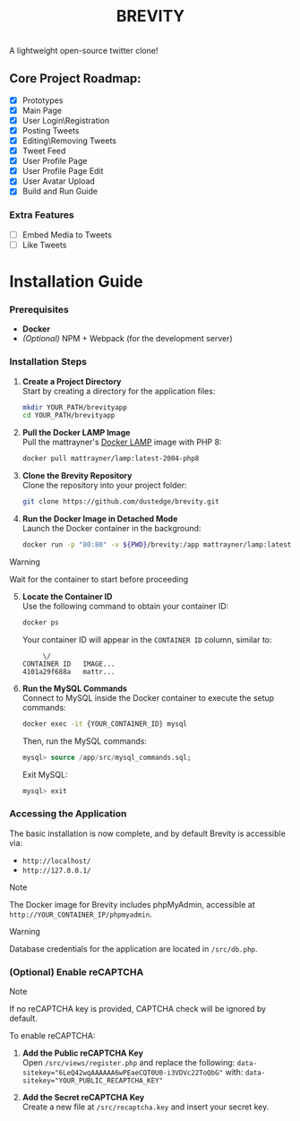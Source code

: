 <br/>
<h1 align="center">BREVITY</h2>
<br/> 
A lightweight open-source twitter clone!

## Core Project Roadmap:

* [x] Prototypes
* [x] Main Page
* [x] User Login\Registration
* [x] Posting Tweets
* [x] Editing\Removing Tweets
* [x] Tweet Feed
* [x] User Profile Page
* [x] User Profile Page Edit
* [x] User Avatar Upload
* [x] Build and Run Guide

### Extra Features

* [ ] Embed Media to Tweets
* [ ] Like Tweets

# Installation Guide

### Prerequisites

-   **Docker**
-   _(Optional)_ NPM + Webpack (for the development server)

### Installation Steps

1.  **Create a Project Directory**  
    Start by creating a directory for the application files:
    ```bash 
    mkdir YOUR_PATH/brevityapp
    cd YOUR_PATH/brevityapp
    ``` 
    
2.  **Pull the Docker LAMP Image**  
    Pull the mattrayner's [Docker LAMP](https://github.com/mattrayner/docker-lamp) image with PHP 8:
    ```bash
    docker pull mattrayner/lamp:latest-2004-php8
    ``` 
 
3.  **Clone the Brevity Repository**  
    Clone the repository into your project folder:
    ```bash
    git clone https://github.com/dustedge/brevity.git
    ``` 
    
4.  **Run the Docker Image in Detached Mode**  
    Launch the Docker container in the background:
    ```bash
    docker run -p "80:80" -v ${PWD}/brevity:/app mattrayner/lamp:latest-2004-php8 --detach
    ```
> [!WARNING]
> Wait for the container to start before proceeding
    
5.  **Locate the Container ID**  
    Use the following command to obtain your container ID:
    ```bash 
    docker ps
    ``` 
    
    Your container ID will appear in the `CONTAINER ID` column, similar to:
    ```
         \/
    CONTAINER ID   IMAGE...                           
    4101a29f688a   mattr...
    ``` 
    
6.  **Run the MySQL Commands**  
    Connect to MySQL inside the Docker container to execute the setup commands:
    ```bash 
    docker exec -it {YOUR_CONTAINER_ID} mysql
    ``` 
    Then, run the MySQL commands:
    ```sql 
    mysql> source /app/src/mysql_commands.sql;
    ```  
    Exit MySQL:
    ```sql
    mysql> exit
    ``` 
    

### Accessing the Application

The basic installation is now complete, and by default Brevity is accessible via:

-   `http://localhost/`
-   `http://127.0.0.1/`

> [!NOTE] 
> The Docker image for Brevity includes phpMyAdmin, accessible at `http://YOUR_CONTAINER_IP/phpmyadmin`.

> [!WARNING] 
> Database credentials for the application are located in `/src/db.php`.

### (Optional) Enable reCAPTCHA

> [!NOTE] 
> If no reCAPTCHA key is provided, CAPTCHA check will be ignored by default.

To enable reCAPTCHA:

1.  **Add the Public reCAPTCHA Key**  
    Open `/src/views/register.php` and replace the following: 
    `data-sitekey="6LeQ42wqAAAAAA6wPEaeCQT0U0-i3VDVc22ToQbG"` 
    with:
    `data-sitekey="YOUR_PUBLIC_RECAPTCHA_KEY"` 
    
2.  **Add the Secret reCAPTCHA Key**  
    Create a new file at `/src/recaptcha.key` and insert your secret key.

